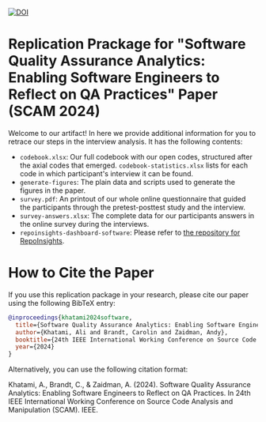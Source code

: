 [![DOI](https://zenodo.org/badge/DOI/10.5281/zenodo.10961021.svg)](https://doi.org/10.5281/zenodo.10961021)

# Replication Prackage for "Software Quality Assurance Analytics: Enabling Software Engineers to Reflect on QA Practices" Paper (SCAM 2024)

Welcome to our artifact!
In here we provide additional information for you to retrace our steps in the interview analysis.
It has the following contents:

- `codebook.xlsx`: Our full codebook with our open codes, structured after the axial codes that emerged. `codebook-statistics.xlsx` lists for each code in which participant's interview it can be found.
- `generate-figures`: The plain data and scripts used to generate the figures in the paper.
- `survey.pdf`: An printout of our whole online questionnaire that guided the participants through the pretest-posttest study and the interview.
- `survey-answers.xlsx`: The complete data for our participants answers in the online survey during the interviews.
- `repoinsights-dashboard-software`: Please refer to [the repository for RepoInsights](https://github.com/akhatami/repoinsights).

# How to Cite the Paper

If you use this replication package in your research, please cite our paper using the following BibTeX entry:

```bibtex
@inproceedings{khatami2024software,
  title={Software Quality Assurance Analytics: Enabling Software Engineers to Reflect on QA Practices},
  author={Khatami, Ali and Brandt, Carolin and Zaidman, Andy},
  booktitle={24th IEEE International Working Conference on Source Code Analysis and Manipulation (SCAM). IEEE},
  year={2024}
}
```

Alternatively, you can use the following citation format:

Khatami, A., Brandt, C., & Zaidman, A. (2024). Software Quality Assurance Analytics: Enabling Software Engineers to Reflect on QA Practices. In 24th IEEE International Working Conference on Source Code Analysis and Manipulation (SCAM). IEEE.
